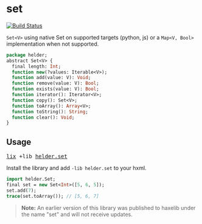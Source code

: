 # set

[![Build Status](https://travis-ci.com/benmerckx/set.svg?branch=master)](https://travis-ci.com/benmerckx/set)

`Set<V>` using native Set on supported targets (python, js) or a `Map<V, Bool>` implementation when not supported.

```haxe
package helder;
abstract Set<V> {
  final length: Int;
  function new(?values: Iterable<V>);
  function add(value: V): Void;
  function remove(value: V): Bool;
  function exists(value: V): Bool;
  function iterator(): Iterator<V>;
  function copy(): Set<V>;
  function toArray(): Array<V>;
  function toString(): String;
  function clear(): Void;
}
```

## Usage

<pre><a href="https://github.com/lix-pm/lix.client">lix</a> +lib <a href="https://lib.haxe.org/p/helder.set">helder.set</a></pre>

Install the library and add `-lib helder.set` to your hxml.

```haxe
import helder.Set;
final set = new Set<Int>([5, 6, 5]);
set.add(7);
trace(set.toArray()); // [5, 6, 7]
```

> **Note:** An earlier version of this library was published to haxelib under the name "set" and will not receive updates.
